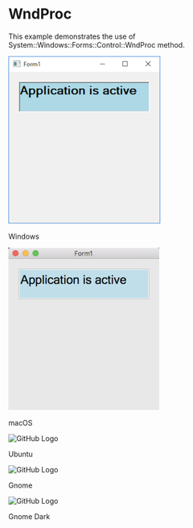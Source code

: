 # WndProc

This example demonstrates the use of System::Windows::Forms::Control::WndProc method.

![GitHub Logo](../../../docs/Pictures/Examples/Forms/WndProcW.png)

Windows

![GitHub Logo](../../../docs/Pictures/Examples/Forms/WndProcM.png)

macOS

![GitHub Logo](../../../docs/Pictures/Examples/Forms/WndProcU.png)

Ubuntu

![GitHub Logo](../../../docs/Pictures/Examples/Forms/WndProcG.png)

Gnome

![GitHub Logo](../../../docs/Pictures/Examples/Forms/WndProcGD.png)

Gnome Dark
